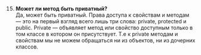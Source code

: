015. **Может ли метод быть приватный?**  
Да, может быть приватный. Права доступа к свойствам и методам — это на первый взгляд всего лишь три слова: private, protected и public.
Private — объявляет метод или свойство доступным только в том классе в котором он присутствует. Т.е к private методам и свойствам мы не можем обращаться ни из объектов, ни из дочерних классов.
